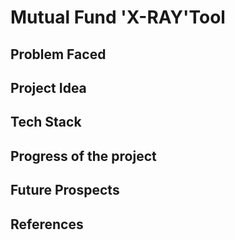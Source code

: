 # **Mutual Fund 'X-RAY'Tool**
## **Problem Faced** ##
## **Project Idea** ##
## **Tech Stack** ##
## **Progress of the project** ##
## **Future Prospects** ##
## **References** ##

